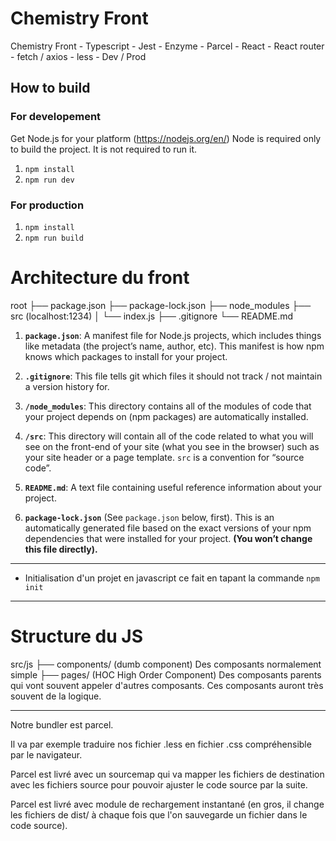 # Chemistry Front

Chemistry Front - Typescript - Jest - Enzyme - Parcel - React - React router - fetch / axios - less - Dev / Prod

## How to build

### For developement

Get Node.js for your platform (https://nodejs.org/en/)
Node is required only to build the project. It is not required to run it.

1. `npm install`
2. `npm run dev`

### For production

1. `npm install`
2. `npm run build`

# Architecture du front

root
├── package.json
├── package-lock.json
├── node_modules
├── src (localhost:1234)
│ └── index.js
├── .gitignore
└── README.md

1. **`package.json`**: A manifest file for Node.js projects, which includes things like metadata (the project’s name, author, etc). This manifest is how npm knows which packages to install for your project.

2. **`.gitignore`**: This file tells git which files it should not track / not maintain a version history for.

3. **`/node_modules`**: This directory contains all of the modules of code that your project depends on (npm packages) are automatically installed.

4. **`/src`**: This directory will contain all of the code related to what you will see on the front-end of your site (what you see in the browser) such as your site header or a page template. `src` is a convention for “source code”.

5. **`README.md`**: A text file containing useful reference information about your project.

6. **`package-lock.json`** (See `package.json` below, first). This is an automatically generated file based on the exact versions of your npm dependencies that were installed for your project. **(You won’t change this file directly).**

---

- Initialisation d'un projet en javascript ce fait en tapant la commande `npm init`

---

# Structure du JS

src/js
├── components/ (dumb component) Des composants normalement simple
├── pages/ (HOC High Order Component) Des composants parents qui vont souvent appeler d'autres composants. Ces composants auront très souvent de la logique.

---

Notre bundler est parcel.

Il va par exemple traduire nos fichier .less en fichier .css compréhensible par le navigateur.

Parcel est livré avec un sourcemap qui va mapper les fichiers de destination avec les fichiers source pour pouvoir ajuster le code source par la suite.

Parcel est livré avec module de rechargement instantané (en gros, il change les fichiers de dist/ à chaque fois que l'on sauvegarde un fichier dans le code source).
